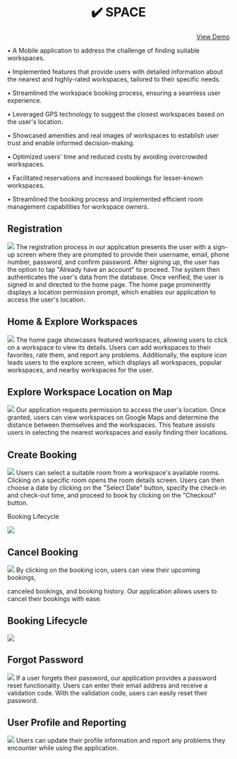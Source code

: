 <h1 align="center"> ✔️ SPACE </h1>

<p align="right">
<a href="https://www.canva.com/design/DAFhwp7_DRI/wIpJrdicYHpP_MJr22pthA/edit?utm_content=DAFhwp7_DRI&utm_campaign=designshare&utm_medium=link2&utm_source=sharebutton">View Demo</a>
</p>

<p align="left">• A Mobile application to address the challenge of finding suitable workspaces.</p>
<p align="left">• Implemented features that provide users with detailed information about the nearest and highly-rated workspaces, tailored to their specific needs.</p>
<p align="left">• Streamlined the workspace booking process, ensuring a seamless user experience.</p>
<p align="left">• Leveraged GPS technology to suggest the closest workspaces based on the user's location.</p>
<p align="left">• Showcased amenities and real images of workspaces to establish user trust and enable informed decision-making.</p>
<p align="left">• Optimized users' time and reduced costs by avoiding overcrowded workspaces.</p>
<p align="left">• Facilitated reservations and increased bookings for lesser-known workspaces.</p>
<p align="left">• Streamlined the booking process and implemented efficient room management capabilities for workspace owners.</p>

## Registration 
<img src="https://github.com/noureldensaid/SPACE/assets/93207605/b2a790d9-2349-4a7f-96cf-21eabe42e203"  />
The registration process in our application presents the user with a sign-up screen where they are prompted to provide their username, email, phone number, password, and confirm password. After signing up, the user has the option to tap "Already have an account" to proceed. The system then authenticates the user's data from the database. Once verified, the user is signed in and directed to the home page. The home page prominently displays a location permission prompt, which enables our application to access the user's location.

## Home & Explore Workspaces
<img src="https://github.com/noureldensaid/SPACE/assets/93207605/6889d117-caa4-4921-b5a4-10bd50f246f6"  />
The home page showcases featured workspaces, allowing users to click on a workspace to view its details. Users can add workspaces to their favorites, rate them, and report any problems. Additionally, the explore icon leads users to the explore screen, which displays all workspaces, popular workspaces, and nearby workspaces for the user.

## Explore Workspace Location on Map
<img src="https://github.com/noureldensaid/SPACE/assets/93207605/a179d94d-c4b3-4cc1-88aa-bccf322867d9"  />
Our application requests permission to access the user's location. Once granted, users can view workspaces on Google Maps and determine the distance between themselves and the workspaces. This feature assists users in selecting the nearest workspaces and easily finding their locations.

## Create Booking
<img src="https://github.com/noureldensaid/SPACE/assets/93207605/2b49bf0d-d245-4db8-87b1-75393f0df862"  />
Users can select a suitable room from a workspace's available rooms. Clicking on a specific room opens the room details screen. Users can then choose a date by clicking on the "Select Date" button, specify the check-in and check-out time, and proceed to book by clicking on the "Checkout" button.

Booking Lifecycle

<img src="https://github.com/noureldensaid/SPACE/assets/93207605/d99894d2-9dcc-4804-ace8-30d5e8e195e2"  />

## Cancel Booking
<img src="https://github.com/noureldensaid/SPACE/assets/93207605/aa1c22e8-8d74-4a5d-9567-a1b50363e7d8"  /> 
By clicking on the booking icon, users can view their upcoming bookings,

 canceled bookings, and booking history. Our application allows users to cancel their bookings with ease.

## Booking Lifecycle

<img src="https://github.com/noureldensaid/SPACE/assets/93207605/d99894d2-9dcc-4804-ace8-30d5e8e195e2"  />

## Forgot Password
<img src="https://github.com/noureldensaid/SPACE/assets/93207605/10ef4f5d-1dda-4a6c-b9aa-a62c2e5104fd"  />                                                       
If a user forgets their password, our application provides a password reset functionality. Users can enter their email address and receive a validation code. With the validation code, users can easily reset their password.

## User Profile and Reporting
<img src="https://github.com/noureldensaid/SPACE/assets/93207605/9d9cbaad-2026-43da-9c7a-1943984fbce8"  />
Users can update their profile information and report any problems they encounter while using the application.
